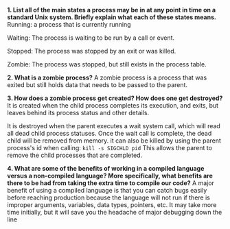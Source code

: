 **1. List all of the main states a process may be in at any point in time on a standard Unix system. Briefly explain what each of these states means.**
Running: a process that is currently running

Waiting: The process is waiting to be run by a call or event.

Stopped: The process was stopped by an exit or was killed.

Zombie: The process was stopped, but still exists in the process table.



**2. What is a zombie process?**
A zombie process is a process that was exited but still holds data that needs to be passed to the parent. 


**3. How does a zombie process get created? How does one get destroyed?**
It is created when the child process completes its execution, and exits, but leaves behind its process status and other details.

It is destroyed when the parent executes a wait system call, which will read all dead child process statuses. Once the wait call is complete, the dead child will be removed from memory. it can also be killed by using the parent process's id when calling:  ```kill -s SIGCHLD pid```
This allows the parent to remove the child processes that are completed.



**4. What are some of the benefits of working in a compiled language versus a non-compiled language? More specifically, what benefits are there to be had from taking the extra time to compile our code?**
A major benefit of using a compiled language is that you can catch bugs easily before reaching production because the language will not run if there is improper arguments, variables, data types, pointers, etc.  It may take more time initially, but it will save you the headache of major debugging down the line

